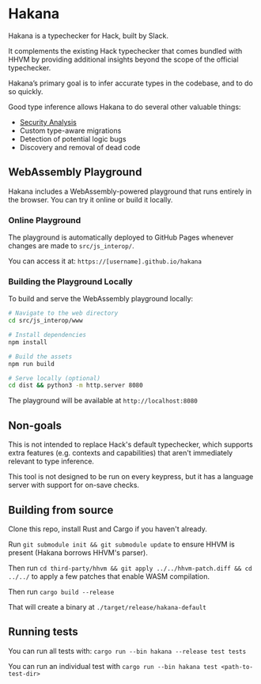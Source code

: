 # Hakana

Hakana is a typechecker for Hack, built by Slack.

It complements the existing Hack typechecker that comes bundled with HHVM by providing additional insights beyond the scope of the official typechecker.

Hakana’s primary goal is to infer accurate types in the codebase, and to do so quickly.

Good type inference allows Hakana to do several other valuable things:

 - [Security Analysis](https://github.com/slackhq/hakana/blob/main/docs/security_analysis.md)
 - Custom type-aware migrations
 - Detection of potential logic bugs
 - Discovery and removal of dead code

## WebAssembly Playground

Hakana includes a WebAssembly-powered playground that runs entirely in the browser. You can try it online or build it locally.

### Online Playground

The playground is automatically deployed to GitHub Pages whenever changes are made to `src/js_interop/`. 

You can access it at: `https://[username].github.io/hakana`

### Building the Playground Locally

To build and serve the WebAssembly playground locally:

```bash
# Navigate to the web directory
cd src/js_interop/www

# Install dependencies
npm install

# Build the assets
npm run build

# Serve locally (optional)
cd dist && python3 -m http.server 8080
```

The playground will be available at `http://localhost:8080`

## Non-goals

This is not intended to replace Hack's default typechecker, which supports extra features (e.g. contexts and capabilities) that aren't immediately relevant to type inference.

This tool is not designed to be run on every keypress, but it has a language server with support for on-save checks.

## Building from source

Clone this repo, install Rust and Cargo if you haven't already.

Run `git submodule init && git submodule update` to ensure HHVM is present (Hakana borrows HHVM's parser).

Then run `cd third-party/hhvm && git apply ../../hhvm-patch.diff && cd ../../` to apply a few patches that enable WASM compilation.

Then run `cargo build --release`

That will create a binary at `./target/release/hakana-default`

## Running tests

You can run all tests with: `cargo run --bin hakana --release test tests`

You can run an individual test with `cargo run --bin hakana test <path-to-test-dir>`
